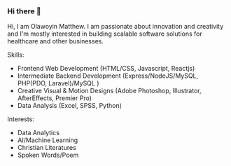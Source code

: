 ### Hi there 👋

Hi, I am Olawoyin Matthew. I am passionate about innovation and creativity and I'm mostly interested in building scalable software solutions for healthcare and other businesses. 

Skills:
- Frontend Web Development (HTML/CSS, Javascript, Reactjs)
- Intermediate Backend Development (Express/NodeJS/MySQL, PHP(PDO, Laravel)/MySQL )
- Creative Visual & Motion Designs (Adobe Photoshop, Illustrator, AfterEffects, Premier Pro)
- Data Analysis (Excel, SPSS, Python)

Interests:
- Data Analytics
- AI/Machine Learning
- Christian Literatures
- Spoken Words/Poem

<!--
**mattnewdavid/mattnewdavid** is a ✨ _special_ ✨ repository because its `README.md` (this file) appears on your GitHub profile.

Here are some ideas to get you started:

- 🔭 I’m currently working on ...
- 🌱 I’m currently learning ...
- 👯 I’m looking to collaborate on ...
- 🤔 I’m looking for help with ...
- 💬 Ask me about ...
- 📫 How to reach me: ...
- 😄 Pronouns: ...
- ⚡ Fun fact: ...
-->
